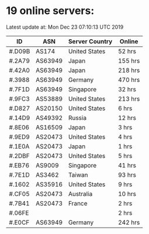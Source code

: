 # 19 online servers:

Latest update at: Mon Dec 23 07:10:13 UTC 2019

| ID | ASN | Server Country | Online |
| -- | --- | -------------- | ------ |
| #.D09B | AS174 | United States | 52 hrs |
| #.2A79 | AS63949 | Japan | 155 hrs |
| #.42A0 | AS63949 | Japan | 218 hrs |
| #.3988 | AS63949 | Germany | 470 hrs |
| #.7F1D | AS63949 | Singapore | 32 hrs |
| #.9FC3 | AS53889 | United States | 213 hrs |
| #.D827 | AS20150 | United States | 6 hrs |
| #.14D9 | AS49392 | Russia | 12 hrs |
| #.8E06 | AS16509 | Japan | 3 hrs |
| #.9ED9 | AS20473 | United States | 4 hrs |
| #.1E0A | AS20473 | Japan | 1 hrs |
| #.2DBF | AS20473 | United States | 5 hrs |
| #.EB76 | AS9009 | Singapore | 41 hrs |
| #.7E1D | AS3462 | Taiwan | 93 hrs |
| #.1602 | AS35916 | United States | 9 hrs |
| #.CF05 | AS20473 | Australia | 10 hrs |
| #.7B41 | AS20473 | France | 2 hrs |
| #.06FE |  |  | 2 hrs |
| #.E0CF | AS63949 | Germany | 242 hrs |

